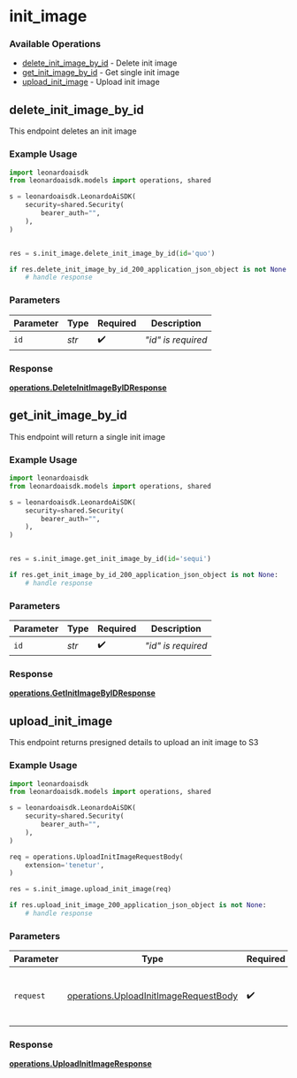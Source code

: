 # init_image

### Available Operations

* [delete_init_image_by_id](#delete_init_image_by_id) - Delete init image
* [get_init_image_by_id](#get_init_image_by_id) - Get single init image
* [upload_init_image](#upload_init_image) - Upload init image

## delete_init_image_by_id

This endpoint deletes an init image

### Example Usage

```python
import leonardoaisdk
from leonardoaisdk.models import operations, shared

s = leonardoaisdk.LeonardoAiSDK(
    security=shared.Security(
        bearer_auth="",
    ),
)


res = s.init_image.delete_init_image_by_id(id='quo')

if res.delete_init_image_by_id_200_application_json_object is not None:
    # handle response
```

### Parameters

| Parameter          | Type               | Required           | Description        |
| ------------------ | ------------------ | ------------------ | ------------------ |
| `id`               | *str*              | :heavy_check_mark: | _"id" is required_ |


### Response

**[operations.DeleteInitImageByIDResponse](../../models/operations/deleteinitimagebyidresponse.md)**


## get_init_image_by_id

This endpoint will return a single init image

### Example Usage

```python
import leonardoaisdk
from leonardoaisdk.models import operations, shared

s = leonardoaisdk.LeonardoAiSDK(
    security=shared.Security(
        bearer_auth="",
    ),
)


res = s.init_image.get_init_image_by_id(id='sequi')

if res.get_init_image_by_id_200_application_json_object is not None:
    # handle response
```

### Parameters

| Parameter          | Type               | Required           | Description        |
| ------------------ | ------------------ | ------------------ | ------------------ |
| `id`               | *str*              | :heavy_check_mark: | _"id" is required_ |


### Response

**[operations.GetInitImageByIDResponse](../../models/operations/getinitimagebyidresponse.md)**


## upload_init_image

This endpoint returns presigned details to upload an init image to S3

### Example Usage

```python
import leonardoaisdk
from leonardoaisdk.models import operations, shared

s = leonardoaisdk.LeonardoAiSDK(
    security=shared.Security(
        bearer_auth="",
    ),
)

req = operations.UploadInitImageRequestBody(
    extension='tenetur',
)

res = s.init_image.upload_init_image(req)

if res.upload_init_image_200_application_json_object is not None:
    # handle response
```

### Parameters

| Parameter                                                                                      | Type                                                                                           | Required                                                                                       | Description                                                                                    |
| ---------------------------------------------------------------------------------------------- | ---------------------------------------------------------------------------------------------- | ---------------------------------------------------------------------------------------------- | ---------------------------------------------------------------------------------------------- |
| `request`                                                                                      | [operations.UploadInitImageRequestBody](../../models/operations/uploadinitimagerequestbody.md) | :heavy_check_mark:                                                                             | The request object to use for the request.                                                     |


### Response

**[operations.UploadInitImageResponse](../../models/operations/uploadinitimageresponse.md)**

